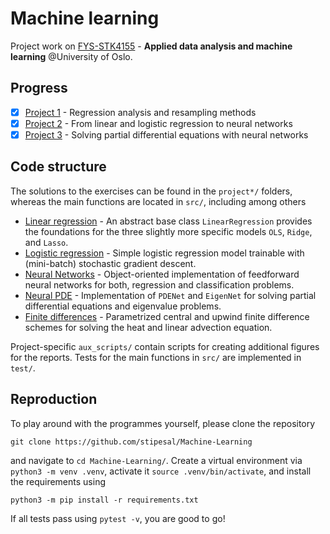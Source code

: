 # Machine learning

Project work on [FYS-STK4155](https://www.uio.no/studier/emner/matnat/fys/FYS-STK4155/index-eng.html) - **Applied data analysis and machine learning** @University of Oslo.


## Progress

- [x] [Project 1](https://github.com/stipesal/FYS-STK4155/tree/master/project1) - Regression analysis and resampling methods
- [x] [Project 2](https://github.com/stipesal/FYS-STK4155/tree/master/project2) - From linear and logistic regression to neural networks
- [x] [Project 3](https://github.com/stipesal/FYS-STK4155/tree/master/project3) - Solving partial differential equations with neural networks

## Code structure

The solutions to the exercises can be found in the `project*/` folders, whereas the main functions are located in `src/`, including among others

- [Linear regression](src/linear_regression.py) - An abstract base class `LinearRegression` provides the foundations for the three slightly more specific models `OLS`, `Ridge`, and `Lasso`.
- [Logistic regression](src/logistic_regression.py) - Simple logistic regression model trainable with (mini-batch) stochastic gradient descent.
- [Neural Networks](src/neural_network.py) - Object-oriented implementation of feedforward neural networks for both, regression and classification problems.
- [Neural PDE](src/neural_pde.py) - Implementation of `PDENet` and `EigenNet` for solving partial differential equations and eigenvalue problems.
- [Finite differences](src/finite_differences.py) - Parametrized central and upwind finite difference schemes for solving the heat and linear advection equation.

Project-specific `aux_scripts/` contain scripts for creating additional figures for the reports. Tests for the main functions in `src/` are implemented in `test/`.

## Reproduction

To play around with the programmes yourself, please clone the repository

```
git clone https://github.com/stipesal/Machine-Learning
```
and navigate to `cd Machine-Learning/`. Create a virtual environment via `python3 -m venv .venv`, activate it `source .venv/bin/activate`, and install the requirements using
```
python3 -m pip install -r requirements.txt
```
If all tests pass using `pytest -v`, you are good to go!